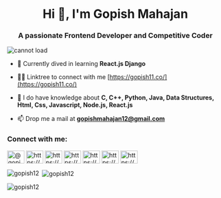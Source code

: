 <h1 align="center">Hi 👋, I'm Gopish Mahajan</h1>
<h3 align="center">A passionate Frontend Developer and Competitive Coder</h3>
<img src="https://c.tenor.com/2uyENRmiUt0AAAAC/coding.gif" alt="cannot load">

- 🌱 Currently dived in learning **React.js Django**

- 👨‍💻 Linktree to connect with me [https://gopish11.co/](https://gopish11.co/)

- 💬 I do have knowledge about **C, C++, Python, Java, Data Structures, Html, Css, Javascript, Node.js, React.js**

- 📫 Drop me a mail at **gopishmahajan12@gmail.com**

<h3 align="left">Connect with me:</h3>
<p align="left">
<a href="https://twitter.com/@gopish_mahajan9" target="blank"><img align="center" src="https://raw.githubusercontent.com/rahuldkjain/github-profile-readme-generator/master/src/images/icons/Social/twitter.svg" alt="@gopish_mahajan9" height="30" width="40" /></a>
<a href="https://linkedin.com/in/https://www.linkedin.com/in/gopish-mahajan-174a591b7/" target="blank"><img align="center" src="https://raw.githubusercontent.com/rahuldkjain/github-profile-readme-generator/master/src/images/icons/Social/linked-in-alt.svg" alt="https://www.linkedin.com/in/gopish-mahajan-174a591b7/" height="30" width="40" /></a>
<a href="https://fb.com/https://www.facebook.com/gopish.mahajan.9/" target="blank"><img align="center" src="https://raw.githubusercontent.com/rahuldkjain/github-profile-readme-generator/master/src/images/icons/Social/facebook.svg" alt="https://www.facebook.com/gopish.mahajan.9/" height="30" width="40" /></a>
<a href="https://instagram.com/https://www.instagram.com/gopishmahajan/" target="blank"><img align="center" src="https://raw.githubusercontent.com/rahuldkjain/github-profile-readme-generator/master/src/images/icons/Social/instagram.svg" alt="https://www.instagram.com/gopishmahajan/" height="30" width="40" /></a>
<a href="https://www.codechef.com/users/https://www.codechef.com/users/gopish123" target="blank"><img align="center" src="https://cdn.jsdelivr.net/npm/simple-icons@3.1.0/icons/codechef.svg" alt="https://www.codechef.com/users/gopish123" height="30" width="40" /></a>
<a href="https://www.hackerrank.com/https://www.hackerrank.com/gopishmahajan12" target="blank"><img align="center" src="https://raw.githubusercontent.com/rahuldkjain/github-profile-readme-generator/master/src/images/icons/Social/hackerrank.svg" alt="https://www.hackerrank.com/gopishmahajan12" height="30" width="40" /></a>
<a href="https://auth.geeksforgeeks.org/user/https://auth.geeksforgeeks.org/user/gopishmahajan12/practice/" target="blank"><img align="center" src="https://raw.githubusercontent.com/rahuldkjain/github-profile-readme-generator/master/src/images/icons/Social/geeks-for-geeks.svg" alt="https://auth.geeksforgeeks.org/user/gopishmahajan12/practice/" height="30" width="40" /></a>
</p>

<p><img align="left" src="https://github-readme-stats.vercel.app/api/top-langs?username=gopish12&show_icons=true&locale=en&layout=compact" alt="gopish12" /></p>

<p>&nbsp;<img align="center" src="https://github-readme-stats.vercel.app/api?username=gopish12&show_icons=true&locale=en" alt="gopish12" /></p>

<p><img align="center" src="https://github-readme-streak-stats.herokuapp.com/?user=gopish12&" alt="gopish12" /></p>

